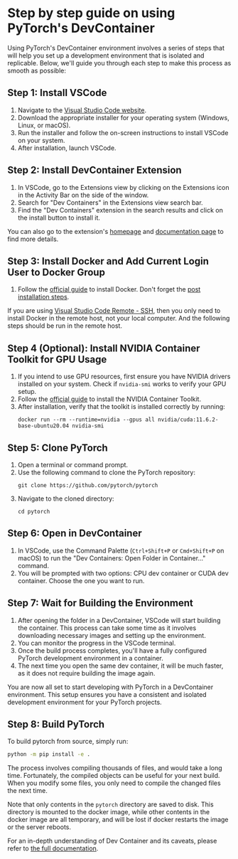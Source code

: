# Step by step guide on using PyTorch's DevContainer

Using PyTorch's DevContainer environment involves a series of steps that will help you set up a development environment that is isolated and replicable. Below, we'll guide you through each step to make this process as smooth as possible:

## Step 1: Install VSCode

1. Navigate to the [Visual Studio Code website](https://code.visualstudio.com/).
2. Download the appropriate installer for your operating system (Windows, Linux, or macOS).
3. Run the installer and follow the on-screen instructions to install VSCode on your system.
4. After installation, launch VSCode.

## Step 2: Install DevContainer Extension

1. In VSCode, go to the Extensions view by clicking on the Extensions icon in the Activity Bar on the side of the window.
2. Search for "Dev Containers" in the Extensions view search bar.
3. Find the "Dev Containers" extension in the search results and click on the install button to install it.

You can also go to the extension's [homepage](https://marketplace.visualstudio.com/items?itemName=ms-vscode-remote.remote-containers) and [documentation page](https://code.visualstudio.com/docs/devcontainers/containers) to find more details.

## Step 3: Install Docker and Add Current Login User to Docker Group

1. Follow the [official guide](https://docs.docker.com/get-docker/) to install Docker. Don't forget the [post installation steps](https://docs.docker.com/engine/install/linux-postinstall/).

If you are using [Visual Studio Code Remote - SSH](https://code.visualstudio.com/docs/remote/ssh), then you only need to install Docker in the remote host, not your local computer. And the following steps should be run in the remote host.

## Step 4 (Optional): Install NVIDIA Container Toolkit for GPU Usage

1. If you intend to use GPU resources, first ensure you have NVIDIA drivers installed on your system. Check if `nvidia-smi` works to verify your GPU setup.
2. Follow the [official guide](https://docs.nvidia.com/datacenter/cloud-native/container-toolkit/latest/install-guide.html#docker) to install the NVIDIA Container Toolkit.
3. After installation, verify that the toolkit is installed correctly by running:
   ```
   docker run --rm --runtime=nvidia --gpus all nvidia/cuda:11.6.2-base-ubuntu20.04 nvidia-smi
   ```

## Step 5: Clone PyTorch

1. Open a terminal or command prompt.
2. Use the following command to clone the PyTorch repository:
   ```
   git clone https://github.com/pytorch/pytorch
   ```
3. Navigate to the cloned directory:
   ```
   cd pytorch
   ```

## Step 6: Open in DevContainer

1. In VSCode, use the Command Palette (`Ctrl+Shift+P` or `Cmd+Shift+P` on macOS) to run the "Dev Containers: Open Folder in Container..." command.
2. You will be prompted with two options: CPU dev container or CUDA dev container. Choose the one you want to run.

## Step 7: Wait for Building the Environment

1. After opening the folder in a DevContainer, VSCode will start building the container. This process can take some time as it involves downloading necessary images and setting up the environment.
2. You can monitor the progress in the VSCode terminal.
3. Once the build process completes, you'll have a fully configured PyTorch development environment in a container.
4. The next time you open the same dev container, it will be much faster, as it does not require building the image again.

You are now all set to start developing with PyTorch in a DevContainer environment. This setup ensures you have a consistent and isolated development environment for your PyTorch projects.

## Step 8: Build PyTorch

To build pytorch from source, simply run:
   ```bash
   python -m pip install -e .
   ```

The process involves compiling thousands of files, and would take a long time. Fortunately, the compiled objects can be useful for your next build. When you modify some files, you only need to compile the changed files the next time.

Note that only contents in the `pytorch` directory are saved to disk. This directory is mounted to the docker image, while other contents in the docker image are all temporary, and will be lost if docker restarts the image or the server reboots.

For an in-depth understanding of Dev Container and its caveats, please refer to [the full documentation](https://code.visualstudio.com/docs/devcontainers/containers).
